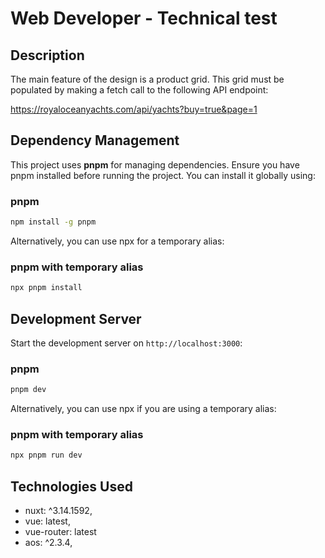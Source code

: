# Web Developer - Technical test

## Description

The main feature of the design is a product grid. This grid must be populated by making a fetch call to the following API endpoint:

https://royaloceanyachts.com/api/yachts?buy=true&page=1

## Dependency Management

This project uses **pnpm** for managing dependencies. Ensure you have pnpm installed before running the project. You can install it globally using:

### pnpm

```bash
npm install -g pnpm
```

Alternatively, you can use npx for a temporary alias:

### pnpm with temporary alias

```bash
npx pnpm install
```

## Development Server

Start the development server on `http://localhost:3000`:

### pnpm

```bash
pnpm dev
```

Alternatively, you can use npx if you are using a temporary alias:

### pnpm with temporary alias

```bash
npx pnpm run dev
```

## Technologies Used

- nuxt: ^3.14.1592,
- vue: latest,
- vue-router: latest
- aos: ^2.3.4,
